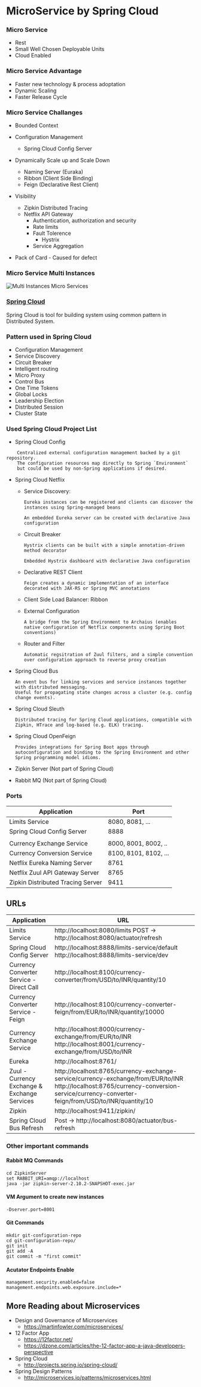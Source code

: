 # MicroService by Spring Cloud

### Micro Service
- Rest
- Small Well Chosen Deployable Units
- Cloud Enabled

### Micro Service Advantage
- Faster new technology & process adoptation
- Dynamic Scaling
- Faster Release Cycle


### Micro Service Challanges
- Bounded Context
- Configuration Management 
    - Spring Cloud Config Server
- Dynamically Scale up and Scale Down
    - Naming Server (Euraka)
    - Ribbon (Client Side Binding)
    - Feign (Declarative Rest Client)
- Visibility
    - Zipkin Distributed Tracing
    - Netflix API Gateway
        - Authentication, authorization and security
        - Rate limits
        - Fault Tolerence
            - Hystrix
        - Service Aggregation

- Pack of Card - Caused for defect


### Micro Service Multi Instances

![Multi Instances Micro Services](Multi%20Instances%20Micro%20Services.png)


### [Spring Cloud](http://projects.spring.io/spring-cloud/)

Spring Cloud is tool for building system using common pattern in Distributed System.



### Pattern used in Spring Cloud
- Configuration Management
- Service Discovery
- Circuit Breaker
- Intelligent routing
- Micro Proxy
- Control Bus
- One Time Tokens
- Global Locks
- Leadership Election
- Distributed Session
- Cluster State

### Used Spring Cloud Project List

- Spring Cloud Config 
```
    Centralized external configuration management backed by a git repository. 
    The configuration resources map directly to Spring `Environment` 
    but could be used by non-Spring applications if desired.
```    
- Spring Cloud Netflix
    - Service Discovery: 
        ```
        Eureka instances can be registered and clients can discover the instances using Spring-managed beans

        An embedded Eureka server can be created with declarative Java configuration
        ```
    - Circuit Breaker
        ```
        Hystrix clients can be built with a simple annotation-driven method decorator
        
        Embedded Hystrix dashboard with declarative Java configuration
        ```

    - Declarative REST Client
        ```
        Feign creates a dynamic implementation of an interface decorated with JAX-RS or Spring MVC annotations
        ```
    - Client Side Load Balancer: Ribbon
    - External Configuration
        ```
        A bridge from the Spring Environment to Archaius (enables native configuration of Netflix components using Spring Boot conventions)
        ```
    - Router and Filter
        ```
        Automatic regsitration of Zuul filters, and a simple convention over configuration approach to reverse proxy creation
        
        ```
  
- Spring Cloud Bus
    ```
    An event bus for linking services and service instances together with distributed messaging. 
    Useful for propagating state changes across a cluster (e.g. config change events).
    ```
- Spring Cloud Sleuth

    ```
    Distributed tracing for Spring Cloud applications, compatible with Zipkin, HTrace and log-based (e.g. ELK) tracing.
    ```

- Spring Cloud OpenFeign
    ```
    Provides integrations for Spring Boot apps through autoconfiguration and binding to the Spring Environment and other Spring programming model idioms.
    ```
- Zipkin Server (Not part of Spring Cloud)
- Rabbit MQ (Not part of Spring Cloud)



### Ports

|     Application       |     Port          |
| ------------- | ------------- |
| Limits Service | 8080, 8081, ... |
| Spring Cloud Config Server | 8888 |
|  |  |
| Currency Exchange Service | 8000, 8001, 8002, ..  |
| Currency Conversion Service | 8100, 8101, 8102, ... |
| Netflix Eureka Naming Server | 8761 |
| Netflix Zuul API Gateway Server | 8765 |
| Zipkin Distributed Tracing Server | 9411 |



## URLs

|     Application       |     URL          |
| ------------- | ------------- |
| Limits Service | http://localhost:8080/limits POST -> http://localhost:8080/actuator/refresh|
|Spring Cloud Config Server| http://localhost:8888/limits-service/default http://localhost:8888/limits-service/dev |
|  Currency Converter Service - Direct Call| http://localhost:8100/currency-converter/from/USD/to/INR/quantity/10|
|  Currency Converter Service - Feign| http://localhost:8100/currency-converter-feign/from/EUR/to/INR/quantity/10000|
| Currency Exchange Service | http://localhost:8000/currency-exchange/from/EUR/to/INR http://localhost:8001/currency-exchange/from/USD/to/INR|
| Eureka | http://localhost:8761/|
| Zuul - Currency Exchange & Exchange Services | http://localhost:8765/currency-exchange-service/currency-exchange/from/EUR/to/INR http://localhost:8765/currency-conversion-service/currency-converter-feign/from/USD/to/INR/quantity/10|
| Zipkin | http://localhost:9411/zipkin/ |
| Spring Cloud Bus Refresh | Post -> http://localhost:8080/actuator/bus-refresh |


### Other important commands

#### Rabbit MQ Commands
```
cd ZipkinServer
set RABBIT_URI=amqp://localhost 
java -jar zipkin-server-2.10.2-SNAPSHOT-exec.jar
```

#### VM Argument to create new instances

```
-Dserver.port=8001
```


#### Git Commands

```
mkdir git-configuration-repo
cd git-configuration-repo/
git init
git add -A
git commit -m "first commit"
```

#### Acutator Endpoints Enable
```
management.security.enabled=false
management.endpoints.web.exposure.include=*
```


## More Reading about Microservices
- Design and Governance of Microservices
    - https://martinfowler.com/microservices/
- 12 Factor App 
    - https://12factor.net/
    - https://dzone.com/articles/the-12-factor-app-a-java-developers-perspective
- Spring Cloud
    - http://projects.spring.io/spring-cloud/
- Spring Design Patterns
    - http://microservices.io/patterns/microservices.html